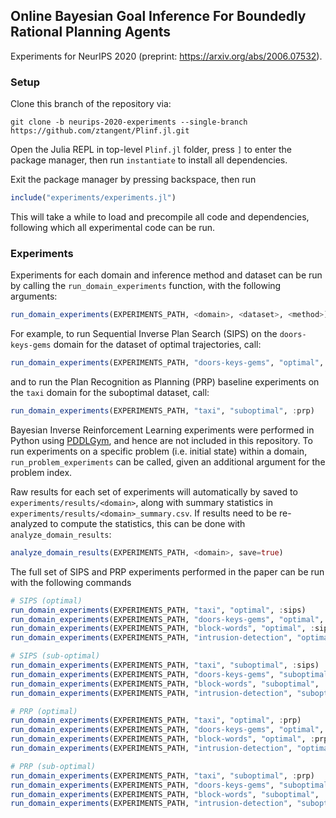 ## Online Bayesian Goal Inference For Boundedly Rational Planning Agents
Experiments for NeurIPS 2020 (preprint: https://arxiv.org/abs/2006.07532).

### Setup

Clone this branch of the repository via:
```
git clone -b neurips-2020-experiments --single-branch https://github.com/ztangent/Plinf.jl.git
```

Open the Julia REPL in top-level `Plinf.jl` folder, press `]` to enter the package manager, then run `instantiate` to install all dependencies.

Exit the package manager by pressing backspace, then run
```julia
include("experiments/experiments.jl")
```
This will take a while to load and precompile all code and dependencies, following which all experimental code can be run.

### Experiments

Experiments for each domain and inference method and dataset can be run by calling the ```run_domain_experiments``` function, with the following arguments:
```julia
run_domain_experiments(EXPERIMENTS_PATH, <domain>, <dataset>, <method>)
```

For example, to run Sequential Inverse Plan Search (SIPS) on the `doors-keys-gems` domain for the dataset of optimal trajectories, call:
```julia
run_domain_experiments(EXPERIMENTS_PATH, "doors-keys-gems", "optimal", :sips)
```
and to run the Plan Recognition as Planning (PRP) baseline experiments on the `taxi` domain for the suboptimal dataset, call:
```julia
run_domain_experiments(EXPERIMENTS_PATH, "taxi", "suboptimal", :prp)
```
Bayesian Inverse Reinforcement Learning experiments were performed in Python using [PDDLGym](https://github.com/tomsilver/pddlgym/tree/hierarchical_types/custom/inverse_planning), and hence are not included in this repository. To run experiments on a specific problem (i.e. initial state) within a domain, `run_problem_experiments` can be called, given an additional argument for the problem index.

Raw results for each set of experiments will automatically by saved to `experiments/results/<domain>`, along with summary statistics in `experiments/results/<domain>_summary.csv`. If results need to be re-analyzed to compute the statistics, this can be done with `analyze_domain_results`:
```julia
analyze_domain_results(EXPERIMENTS_PATH, <domain>, save=true)
```

The full set of SIPS and PRP experiments performed in the paper can be run with the following commands

```julia
# SIPS (optimal)
run_domain_experiments(EXPERIMENTS_PATH, "taxi", "optimal", :sips)
run_domain_experiments(EXPERIMENTS_PATH, "doors-keys-gems", "optimal", :sips)
run_domain_experiments(EXPERIMENTS_PATH, "block-words", "optimal", :sips)
run_domain_experiments(EXPERIMENTS_PATH, "intrusion-detection", "optimal", :sips)

# SIPS (sub-optimal)
run_domain_experiments(EXPERIMENTS_PATH, "taxi", "suboptimal", :sips)
run_domain_experiments(EXPERIMENTS_PATH, "doors-keys-gems", "suboptimal", :sips)
run_domain_experiments(EXPERIMENTS_PATH, "block-words", "suboptimal", :sips)
run_domain_experiments(EXPERIMENTS_PATH, "intrusion-detection", "suboptimal", :sips)

# PRP (optimal)
run_domain_experiments(EXPERIMENTS_PATH, "taxi", "optimal", :prp)
run_domain_experiments(EXPERIMENTS_PATH, "doors-keys-gems", "optimal", :prp)
run_domain_experiments(EXPERIMENTS_PATH, "block-words", "optimal", :prp)
run_domain_experiments(EXPERIMENTS_PATH, "intrusion-detection", "optimal", :prp)

# PRP (sub-optimal)
run_domain_experiments(EXPERIMENTS_PATH, "taxi", "suboptimal", :prp)
run_domain_experiments(EXPERIMENTS_PATH, "doors-keys-gems", "suboptimal", :prp)
run_domain_experiments(EXPERIMENTS_PATH, "block-words", "suboptimal", :prp)
run_domain_experiments(EXPERIMENTS_PATH, "intrusion-detection", "suboptimal", :prp)
```
